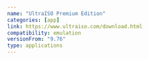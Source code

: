 ```yaml
---
name: "UltraISO Premium Edition"
categories: [app]
link: https://www.ultraiso.com/download.html
compatibility: emulation
versionFrom: "9.76"
type: applications
---
```


